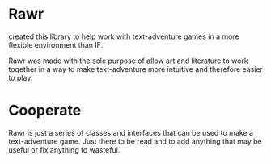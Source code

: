 # Rawr 

created this library to help work with text-adventure games in a more flexible environment than IF.

Rawr was made with the sole purpose of allow art and literature to work together in a way to make text-adventure more intuitive and therefore easier to play.

# Cooperate

Rawr is just a series of classes and interfaces that can be used to make a text-adventure game. 
Just there to be read and to add anything that may be useful or fix anything to wasteful.
